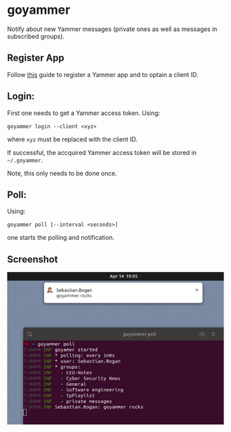 # goyammer

Notify about new Yammer messages (private ones as well as messages in subscribed
groups).

## Register App

Follow [this] guide to register a Yammer app and to optain a client ID.

## Login:

First one needs to get a Yammer access token. Using:

~~~ {.bash}
goyammer login --client <xyz>
~~~

where `xyz` must be replaced with the client ID.

If successful, the accquired Yammer access token will be stored in
`~/.goyammer`.

Note, this only needs to be done once.

## Poll:

Using:

~~~ {.bash}
goyammer poll [--interval <seconds>]
~~~

one starts the polling and notification.

## Screenshot

![goyammer]

  [this]: https://developer.yammer.com/docs/app-registration
  [goyammer]: screenshot.png
